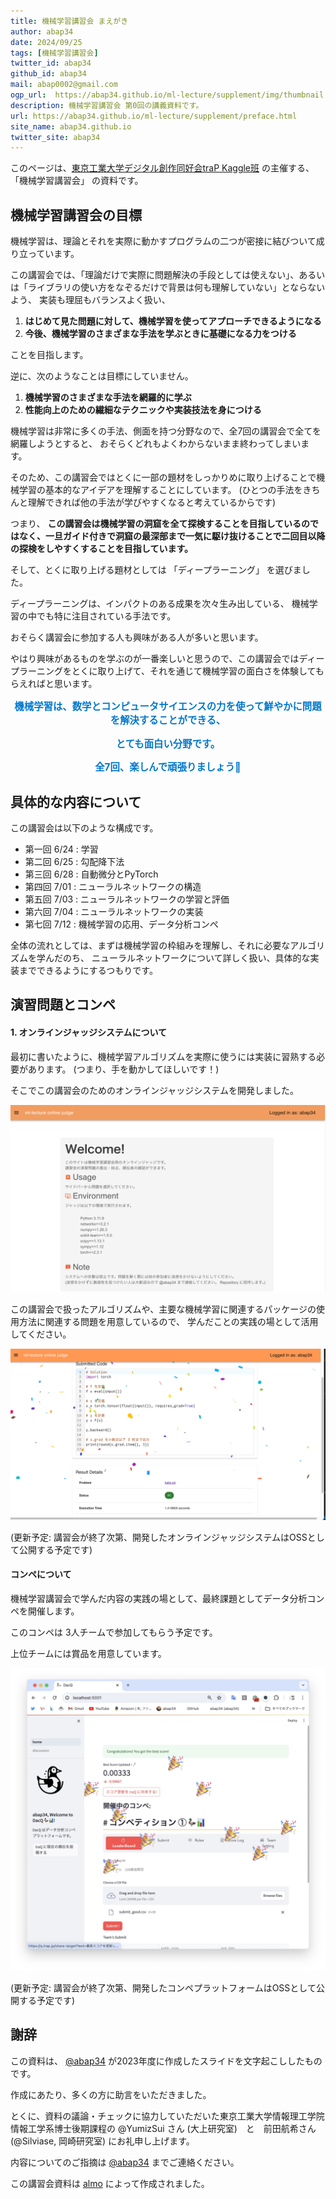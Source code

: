```yaml
---
title: 機械学習講習会 まえがき
author: abap34
date: 2024/09/25
tags: [機械学習講習会]
twitter_id: abap34
github_id: abap34
mail: abap0002@gmail.com
ogp_url:  https://abap34.github.io/ml-lecture/supplement/img/thumbnail.png
description: 機械学習講習会 第0回の講義資料です。
url: https://abap34.github.io/ml-lecture/supplement/preface.html
site_name: abap34.github.io
twitter_site: abap34
---
```


このページは、[東京工業大学デジタル創作同好会traP Kaggle班](https://trap.jp/kaggle/) の主催する、「機械学習講習会」 の資料です。　

## 機械学習講習会の目標
  
機械学習は、理論とそれを実際に動かすプログラムの二つが密接に結びついて成り立っています。


この講習会では、「理論だけで実際に問題解決の手段としては使えない」、あるいは「ライブラリの使い方をなぞるだけで背景は何も理解していない」とならないよう、
実装も理屈もバランスよく扱い、

1. **はじめて見た問題に対して、機械学習を使ってアプローチできるようになる**
2. **今後、機械学習のさまざまな手法を学ぶときに基礎になる力をつける**

ことを目指します。　

逆に、次のようなことは目標にしていません。

1. **機械学習のさまざまな手法を網羅的に学ぶ**
2. **性能向上のための繊細なテクニックや実装技法を身につける**

機械学習は非常に多くの手法、側面を持つ分野なので、全7回の講習会で全てを網羅しようとすると、
おそらくどれもよくわからないまま終わってしまいます。


そのため、この講習会ではとくに一部の題材をしっかりめに取り上げることで機械学習の基本的なアイデアを理解することにしています。
(ひとつの手法をきちんと理解できれば他の手法が学びやすくなると考えているからです) 


つまり、
<span class="lined">**この講習会は機械学習の洞窟を全て探検することを目指しているのではなく、一旦ガイド付きで洞窟の最深部まで一気に駆け抜けることで二回目以降の探検をしやすくすることを目指しています。**</span>


そして、とくに取り上げる題材としては 「ディープラーニング」 を選びました。


ディープラーニングは、インパクトのある成果を次々生み出している、
機械学習の中でも特に注目されている手法です。　


おそらく講習会に参加する人も興味がある人が多いと思います。

やはり興味があるものを学ぶのが一番楽しいと思うので、この講習会ではディープラーニングをとくに取り上げて、それを通じて機械学習の面白さを体験してもらえればと思います。

<div style="text-align: center; color: #0077cc; font-size: 1.1em; font-weight: bold;">
  
  **機械学習は、数学とコンピュータサイエンスの力を使って鮮やかに問題を解決することができる、**
  
  **とても面白い分野です。**

  **全7回、楽しんで頑張りましょう💪**

</div>


## 具体的な内容について

この講習会は以下のような構成です。


- 第一回 6/24 : 学習 
- 第二回 6/25 : 勾配降下法
- 第三回 6/28 : 自動微分とPyTorch 
- 第四回 7/01 : ニューラルネットワークの構造
- 第五回 7/03 : ニューラルネットワークの学習と評価
- 第六回 7/04 : ニューラルネットワークの実装 
- 第七回 7/12 : 機械学習の応用、データ分析コンペ

全体の流れとしては、まずは機械学習の枠組みを理解し、それに必要なアルゴリズムを学んだのち、
ニューラルネットワークについて詳しく扱い、具体的な実装までできるようにするつもりです。


## 演習問題とコンペ
#### 1. オンラインジャッジシステムについて
最初に書いたように、機械学習アルゴリズムを実際に使うには実装に習熟する必要があります。
(つまり、手を動かしてほしいです！)

そこでこの講習会のためのオンラインジャッジシステムを開発しました。

![開発中の画像なのできっともう少し見た目が良くなるはず...](img/oj-preview.png)


この講習会で扱ったアルゴリズムや、主要な機械学習に関連するパッケージの使用方法に関連する問題を用意しているので、
学んだことの実践の場として活用してください。

![順位表なども用意しています。頑張って上位を目指しましょう！](img/confetti.png)

(更新予定: 講習会が終了次第、開発したオンラインジャッジシステムはOSSとして公開する予定です)

#### コンペについて
機械学習講習会で学んだ内容の実践の場として、最終課題としてデータ分析コンペを開催します。

このコンペは 3人チームで参加してもらう予定です。

上位チームには賞品を用意しています。

![](img/dacq-v2.png)

(更新予定: 講習会が終了次第、開発したコンペプラットフォームはOSSとして公開する予定です)


## 謝辞
この資料は、 [@abap34](https://x.com/abap34) が2023年度に作成したスライドを文字起こししたものです。

作成にあたり、多くの方に助言をいただきました。


とくに、資料の議論・チェックに協力していただいた東京工業大学情報理工学院情報工学系博士後期課程の @YumizSui さん (大上研究室)　と　前田航希さん (@Silviase, 岡崎研究室) にお礼申し上げます。



内容についてのご指摘は [@abap34](https://x.com/abap34) までご連絡ください。



この講習会資料は [almo](https://github.com/abap34/almo) によって作成されました。



